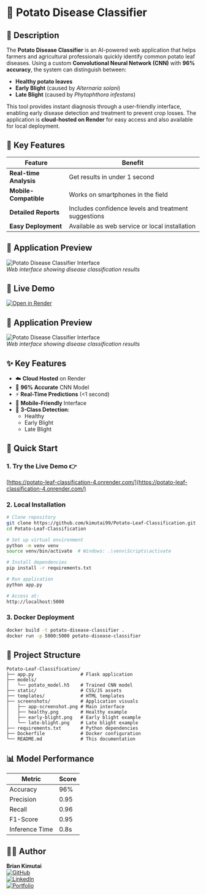 # 🥔 Potato Disease Classifier

## 🌱 Description
The **Potato Disease Classifier** is an AI-powered web application that helps farmers and agricultural professionals quickly identify common potato leaf diseases. Using a custom **Convolutional Neural Network (CNN)** with **96% accuracy**, the system can distinguish between:

- **Healthy potato leaves**
- **Early Blight** (caused by *Alternaria solani*)
- **Late Blight** (caused by *Phytophthora infestans*)

This tool provides instant diagnosis through a user-friendly interface, enabling early disease detection and treatment to prevent crop losses. The application is **cloud-hosted on Render** for easy access and also available for local deployment.

## 🌟 Key Features
| Feature | Benefit |
|---------|---------|
| **Real-time Analysis** | Get results in under 1 second |
| **Mobile-Compatible** | Works on smartphones in the field |
| **Detailed Reports** | Includes confidence levels and treatment suggestions |
| **Easy Deployment** | Available as web service or local installation |

## 📸 Application Preview
![Potato Disease Classifier Interface](screenshots/app-screenshot.png)  
*Web interface showing disease classification results*
## 🌟 Live Demo
[![Open in Render](https://img.shields.io/badge/Render-Deployed%20App-46E3B7?style=for-the-badge&logo=render)](https://potato-leaf-classification-4.onrender.com/)

## 📸 Application Preview
![Potato Disease Classifier Interface](screenshots/app-screenshot.png)  
*Web interface showing disease classification results*

## ✨ Key Features
- ☁️ **Cloud Hosted** on Render  
- 🧠 **96% Accurate** CNN Model  
- ⚡ **Real-Time Predictions** (<1 second)  
- 📱 **Mobile-Friendly** Interface  
- 🌱 **3-Class Detection**:  
  - Healthy  
  - Early Blight  
  - Late Blight  

## 🚀 Quick Start

### 1. Try the Live Demo 👉  
[https://potato-leaf-classification-4.onrender.com/](https://potato-leaf-classification-4.onrender.com/)

### 2. Local Installation

```bash
# Clone repository
git clone https://github.com/kimutai99/Potato-Leaf-Classification.git
cd Potato-Leaf-Classification

# Set up virtual environment
python -m venv venv
source venv/bin/activate  # Windows: .\venv\Scripts\activate

# Install dependencies
pip install -r requirements.txt

# Run application
python app.py

# Access at:
http://localhost:5000
```

### 3. Docker Deployment

```bash
docker build -t potato-disease-classifier .
docker run -p 5000:5000 potato-disease-classifier
```

## 📂 Project Structure

```
Potato-Leaf-Classification/
├── app.py                 # Flask application
├── models/
│   └── potato_model.h5    # Trained CNN model
├── static/                # CSS/JS assets
├── templates/             # HTML templates
├── screenshots/           # Application visuals
│   ├── app-screenshot.png # Main interface
│   ├── healthy.png        # Healthy example
│   ├── early-blight.png   # Early blight example
│   └── late-blight.png    # Late blight example
├── requirements.txt       # Python dependencies
├── Dockerfile             # Docker configuration
└── README.md              # This documentation
```

## 📊 Model Performance

| Metric         | Score  |
|----------------|--------|
| Accuracy       | 96%    |
| Precision      | 0.95   |
| Recall         | 0.96   |
| F1-Score       | 0.95   |
| Inference Time | 0.8s   |

## 👨‍💻 Author

**Brian Kimutai**  
[![GitHub](https://img.shields.io/badge/-GitHub-181717?style=flat&logo=github)](https://github.com/kimutai99)  
[![LinkedIn](https://img.shields.io/badge/-LinkedIn-0077B5?style=flat&logo=linkedin)](https://www.linkedin.com/in/kimutai99)  
[![Portfolio](https://img.shields.io/badge/-Portfolio-FF7139?style=flat)](https://your-portfolio-link.com)
